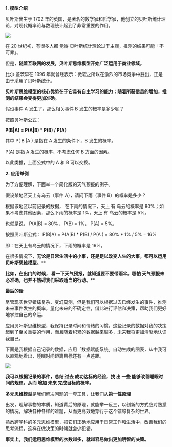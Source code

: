 **1. 模型介绍**

  

贝叶斯出生于 1702 年的英国，是著名的数学家和哲学家，他创立的贝叶斯统计理论，对现代概率论与数理统计起到了非常重要的作用。 

![](https://mmbiz.qpic.cn/mmbiz_jpg/giaycic3UNwo2F5Cia9sHygSiaW6eDmDm40o1xdS8ecHiabj4UweFBR6ptfEyLuHD5crrrmySsnWlvLWRQs5dMuwrqA/640?wx_fmt=jpeg)  

在 20 世纪初，有很多人都  觉得  贝叶斯统计理论过于主观，推测的结果可能「不可靠」。  

但是，**随着互联网的发展，贝叶斯思维模型开始广泛运用于商业领域。**

  

比尔·盖茨早在 1996 年就曾经表示：微软之所以在激烈的市场竞争中胜出，正是由于采用了贝叶斯统计。  

**贝叶斯思维模型的核心优势在于它具有自主学习的能力：随着所获信息的增加，推测的结果会变得更加准确。**

假设事件 A 发生了，那么相关事件 B 发生的概率是多少呢？  

按照贝叶斯公式：

**P(B|A) = P(A|B) * P(B) / P(A)**

其中  P(  B  |A  )  是指在 A 发生的条件下，B 发生的概率。  

P(A) 是指 A 发生的概率，不考虑任何 B 方面的因素。  

以此类推，上面公式中的 A 和 B 可以交换。  

**2. 应用举例**

为了方便理解，下面举一个简化版的天气预报的例子。  

假设某地区天上有乌云（事件 A），请问下雨（事件 B）的概率是多少？  

根据该地区以前记录的数据，  在下雨的情况下，天上  有  乌云的概率是 80%；如果不考虑其他因素，那么下雨的概率是 1%，天上  有  乌云的概率是 5%。  

也就是说，  P(A|B)  = 80%，  P(B) = 1%，  P(A)  = 5%。  

按照贝叶斯公式：  P(B|A)  =  P(A|B)  *  P(B)  /  P(A  )  = 80% * 1% / 5%  = 16%  

即：在天上有乌云的情况下，下雨的概率是 16%。  

  

在很多情况下，**无论是日常生活中的小事，还是足以改变人生的大事，都可以运用贝叶斯思维模型。****

**比如，在出门的时候，  看一下天气预报，就知道要不要带雨伞。哪怕  天气预报未必准确，也并不妨碍我们采取适当的行动。****

**最后的话**

尽管现实世界错综复杂、变幻莫测，但是我们可以根据过去已经发生的事件，推测未来事件发生的概率，量化未来的不确定性，借此进行评估和决策，帮助我们更好地掌控自己的命运。  

应用贝叶斯思维模型，我保持记录时间和情绪的习惯，这些记录的数据对我的决策起到了至关重要的作用，而且随着积累的数据越来越多，未来我将更加清晰地认识我自己。  

下面是我根据自己记录的数据，应用「数据赋能系统」自动生成的图表，从中我可以直观地看出，睡眠时间距离目标还有一点差距。  

  

![](https://mmbiz.qpic.cn/mmbiz_png/giaycic3UNwo2F5Cia9sHygSiaW6eDmDm40oZuIy7ccebAIcQ3sLUJxJHboibjRJ3447jvR2MZtHbHknT95TFza8FcA/640?wx_fmt=png) 

**我可以根据记录的事件，总结  过去  成功达标的经验，找  出  一些  能够改善睡眠时间的规律，从而  增加  未来  完成目标的概率。**

**多元思维模型**是我们解决问题的一套工具，让我们从**第一性原理**

出发，理解事物的本质，知道背后的原理，就能举一反三，以创新的方式应对熟悉的情况，解决各种各样的难题，从而更高效地穿行于这个错综复杂的世界。  

熟悉跨学科的多元思维模型，把它们正确地应用于日常工作和生活中，改善我们的思考流程，这样在做决策的时候就会少犯错。  

**事实上，我们运用思维模型的次数越多，就越容易做出更加明智的决策。**
